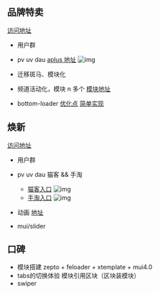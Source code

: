 ## 品牌特卖

[访问地址](https://pages.tmall.com/wow/bs/act/brandshinego)

+ 用户群
+ pv uv dau
[aplus 地址](http://aplus.alibaba-inc.com/aplus/analysis/spm/index.htm?spm=a312d.7832034.0.0.xfNnzS&id=w-a2247.7848336)
![img](https://img.alicdn.com/tps/TB1ONHsLVXXXXXgXpXXXXXXXXXX-976-302.png)

+ 迁移斑马、模块化

+ 频道活动化，模块 n 多个
[模块地址](http://zebra.alibaba-inc.com/modules?spm=a312d.7832696.0.0.Z1yzxy&isMy=1&sort=publish&id=224)

+ bottom-loader [优化点](https://github.com/elevenBeans/notes/blob/master/throttle%26debounce.md) [简单实现](https://github.com/elevenBeans/MyUtils)



## 焕新 


[访问地址](https://www.tmall.com/wh/tpl/refreshmentwh/index.htm)

+ 用户群 
+ pv uv dau 猫客 && 手淘

   + [猫客入口](http://aplus.alibaba-inc.com/aplus/analysis/spm/index.htm?spm=a312d.7832034.0.0.OkOYoO&id=w-a223v.7910427)
![img](https://img.alicdn.com/tps/TB1UnHfLVXXXXbyXFXXXXXXXXXX-996-297.png)
   + [手淘入口](http://aplus.alibaba-inc.com/aplus/analysis/spm/index.htm?spm=a1z3g.7778189.nav.1.l36ymk&id=w-a1z60.7704606&pageId=97)
![img](https://img.alicdn.com/tps/TB1rl6mLVXXXXcuXpXXXXXXXXXX-1008-292.png)
+ 动画   [地址](https://pages.tmall.com/wow/huanxin/act/testbanner?)



+ mui/slider

## 口碑

+ 模块搭建 zepto + feloader + xtemplate + mui4.0
+ tabs的切换体验  模块引用区块（区块装模块）
+ swiper
